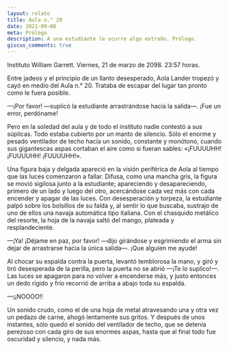 ```yaml
---
layout: relato
title: Aula n.° 20
date: 2021-09-08
meta: Prólogo
description: A una estudiante le ocurre algo extraño. Prólogo.
giscus_comments: true
---
```


Instituto William Garrett. Viernes, 21 de marzo de 2098. 23:57 horas.

Entre jadeos y el principio de un llanto desesperado, Aola Lander tropezó y cayó en medio del Aula n.° 20. Trataba de escapar del lugar tan pronto como le fuera posible.

—¡Por favor! —suplicó la estudiante arrastrándose hacia la salida—. ¡Fue un error, perdóname!

Pero en la soledad del aula y de todo el instituto nadie contestó a sus súplicas. Todo estaba cubierto por un manto de silencio. Sólo el enorme y pesado ventilador de techo hacía un sonido, constante y monótono, cuando sus gigantescas aspas cortaban el aire como si fueran sables: «¡FUUUUHH! ¡FUUUUHH! ¡FUUUUHH!».

Una figura baja y delgada apareció en la visión periférica de Aola al tiempo que las luces comenzaron a fallar. Difusa, como una mancha gris, la figura se movió sigilosa junto a la estudiante; apareciendo y desapareciendo, primero de un lado y luego del otro, acercándose cada vez más con cada encender y apagar de las luces. Con desesperación y torpeza, la estudiante palpó sobre los bolsillos de su falda y, al sentir lo que buscaba, sustrajo de uno de ellos una navaja automática tipo italiana. Con el chasquido metálico del resorte, la hoja de la navaja saltó del mango, plateada y resplandeciente.

—¡Ya! ¡Déjame en paz, por favor! —dijo girándose y esgrimiendo el arma sin dejar de arrastrarse hacia la única salida—. ¡Que alguien me ayude!

Al chocar su espalda contra la puerta, levantó temblorosa la mano, y giró y tiró desesperada de la perilla, pero la puerta no se abrió —¡Te lo suplico!—. Las luces se apagaron para no volver a encenderse más, y justo entonces un dedo rígido y frío recorrió de arriba a abajo toda su espalda.

—¡¡NOOOO!! 

Un sonido crudo, como el de una hoja de metal atravesando una y otra vez un pedazo de carne, ahogó lentamente sus gritos. Y después de unos instantes, sólo quedó el sonido del ventilador de techo, que se detenía perezoso con cada giro de sus enormes aspas, hasta que al final todo fue oscuridad y silencio, y nada más.
